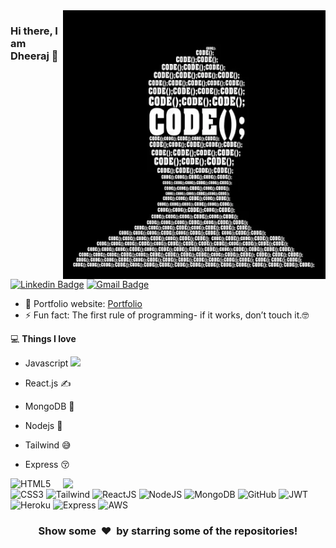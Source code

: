 <img align="right" src="image.webp" alt="Coder GIF" width="420" height="430">



### Hi there, I am Dheeraj 👋
[![Linkedin Badge](https://img.shields.io/badge/-Dheerajmehta-blue?style=flat-square&logo=Linkedin&logoColor=white&link=https://www.linkedin.com/in/dheeraj-mehta-a8b15816b/)](https://www.linkedin.com/in/dheeraj-mehta-a8b15816b/)
[![Gmail Badge](https://img.shields.io/badge/-mehtadk0@gmail.com-c14438?style=flat-square&logo=Gmail&logoColor=white&link=mailto:mehtadk0@gmail.com)](mailto:mehtadk0@gmail.com) 

- 🎯 Portfolio website: [Portfolio](https://rajaprerak.github.io/)
- ⚡ Fun fact: The first rule of programming- if it works, don’t touch it.🤓

💻 **Things I love**
- Javascript <img src="https://media.giphy.com/media/WUlplcMpOCEmTGBtBW/giphy.gif" width="30"> 
- React.js ✍️
- MongoDB 🧐
- Nodejs 😬
- Tailwind 😅
- Express 😚

    <a href="https://github.com/pabloescobar4/github-readme-stats" title="Go to Source">
      <img align="right" width=420 height="auto" src="https://github-readme-stats.vercel.app/api?username=pabloescobar4&show_icons=true&theme=dark&border_color=61dafb&hide_border=true&include_all_commits=true" />
    </a>
	

![HTML5](https://img.shields.io/badge/HTML5-E34F26?style=for-the-badge&logo=html5&logoColor=white)
![CSS3](https://img.shields.io/badge/CSS3-1572B6?style=for-the-badge&logo=css3&logoColor=white)
![Tailwind](https://img.shields.io/badge/Tailwind_CSS-38B2AC?style=for-the-badge&logo=tailwind-css&logoColor=white)
![ReactJS](https://img.shields.io/badge/React-20232A?style=for-the-badge&logo=react&logoColor=61DAFB)
![NodeJS](https://img.shields.io/badge/Node.js-339933?style=for-the-badge&logo=nodedotjs&logoColor=white)
![MongoDB](https://img.shields.io/badge/MongoDB-4EA94B?style=for-the-badge&logo=mongodb&logoColor=white)
![GitHub](https://img.shields.io/badge/GitHub-100000?style=for-the-badge&logo=github&logoColor=white)
![JWT](https://img.shields.io/badge/JWT-000000?style=for-the-badge&logo=JSON%20web%20tokens&logoColor=white)
![Heroku](https://img.shields.io/badge/Heroku-430098?style=for-the-badge&logo=heroku&logoColor=white)
![Express](https://img.shields.io/badge/Express.js-000000?style=for-the-badge&logo=express&logoColor=white)
![AWS](https://img.shields.io/badge/Amazon_AWS-FF9900?style=for-the-badge&logo=amazonaws&logoColor=white)


<div align="center">
    <h3 align="center">Show some &nbsp;❤️&nbsp; by starring some of the repositories!</h3>
</div>
